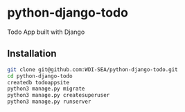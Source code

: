 # python-django-todo
Todo App built with Django


## Installation
```bash
git clone git@github.com:WDI-SEA/python-django-todo.git
cd python-django-todo
createdb todoappsite
python3 manage.py migrate
python3 manage.py createsuperuser
python3 manage.py runserver
```
